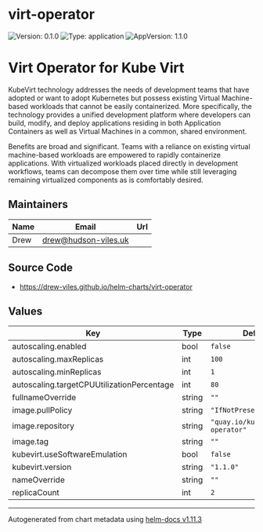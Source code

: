 # virt-operator

![Version: 0.1.0](https://img.shields.io/badge/Version-0.1.0-informational?style=flat-square) ![Type: application](https://img.shields.io/badge/Type-application-informational?style=flat-square) ![AppVersion: 1.1.0](https://img.shields.io/badge/AppVersion-1.1.0-informational?style=flat-square)

# Virt Operator for Kube Virt

KubeVirt technology addresses the needs of development teams that have adopted or want to adopt Kubernetes but
possess existing Virtual Machine-based workloads that cannot be easily containerized. More specifically,
the technology provides a unified development platform where developers can build, modify, and deploy applications
residing in both Application Containers as well as Virtual Machines in a common, shared environment.

Benefits are broad and significant. Teams with a reliance on existing virtual machine-based workloads are empowered
to rapidly containerize applications. With virtualized workloads placed directly in development workflows,
teams can decompose them over time while still leveraging remaining virtualized components as is comfortably desired.

## Maintainers

| Name | Email | Url |
| ---- | ------ | --- |
| Drew | <drew@hudson-viles.uk> |  |

## Source Code

* <https://drew-viles.github.io/helm-charts/virt-operator>

## Values

| Key | Type | Default | Description |
|-----|------|---------|-------------|
| autoscaling.enabled | bool | `false` |  |
| autoscaling.maxReplicas | int | `100` |  |
| autoscaling.minReplicas | int | `1` |  |
| autoscaling.targetCPUUtilizationPercentage | int | `80` |  |
| fullnameOverride | string | `""` |  |
| image.pullPolicy | string | `"IfNotPresent"` |  |
| image.repository | string | `"quay.io/kubevirt/virt-operator"` |  |
| image.tag | string | `""` |  |
| kubevirt.useSoftwareEmulation | bool | `false` |  |
| kubevirt.version | string | `"1.1.0"` |  |
| nameOverride | string | `""` |  |
| replicaCount | int | `2` |  |

----------------------------------------------
Autogenerated from chart metadata using [helm-docs v1.11.3](https://github.com/norwoodj/helm-docs/releases/v1.11.3)
